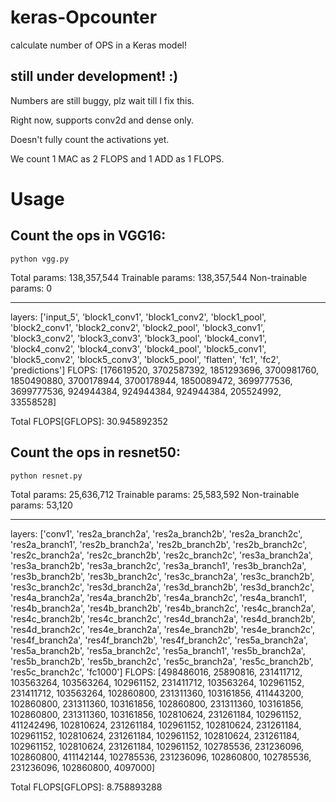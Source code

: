 # keras-Opcounter
calculate number of OPS in a Keras model!

## still under development! :)
Numbers are still buggy, plz wait till I fix this.

Right now, supports conv2d and dense only.

Doesn't fully count the activations yet.

We count 1 MAC as 2 FLOPS and 1 ADD as 1 FLOPS.
# Usage

## Count the ops in VGG16:

```
python vgg.py
```

Total params: 138,357,544
Trainable params: 138,357,544
Non-trainable params: 0
_________________________________________________________________
layers: ['input_5', 'block1_conv1', 'block1_conv2', 'block1_pool', 'block2_conv1', 'block2_conv2', 'block2_pool', 'block3_conv1', 'block3_conv2', 'block3_conv3', 'block3_pool', 'block4_conv1', 'block4_conv2', 'block4_conv3', 'block4_pool', 'block5_conv1', 'block5_conv2', 'block5_conv3', 'block5_pool', 'flatten', 'fc1', 'fc2', 'predictions']
FLOPS: [176619520, 3702587392, 1851293696, 3700981760, 1850490880, 3700178944, 3700178944, 1850089472, 3699777536, 3699777536, 924944384, 924944384, 924944384, 205524992, 33558528]

Total FLOPS[GFLOPS]: 30.945892352

## Count the ops in resnet50:

```
python resnet.py
```
Total params: 25,636,712
Trainable params: 25,583,592
Non-trainable params: 53,120
__________________________________________________________________________________________________
layers: ['conv1', 'res2a_branch2a', 'res2a_branch2b', 'res2a_branch2c', 'res2a_branch1', 'res2b_branch2a', 'res2b_branch2b', 'res2b_branch2c', 'res2c_branch2a', 'res2c_branch2b', 'res2c_branch2c', 'res3a_branch2a', 'res3a_branch2b', 'res3a_branch2c', 'res3a_branch1', 'res3b_branch2a', 'res3b_branch2b', 'res3b_branch2c', 'res3c_branch2a', 'res3c_branch2b', 'res3c_branch2c', 'res3d_branch2a', 'res3d_branch2b', 'res3d_branch2c', 'res4a_branch2a', 'res4a_branch2b', 'res4a_branch2c', 'res4a_branch1', 'res4b_branch2a', 'res4b_branch2b', 'res4b_branch2c', 'res4c_branch2a', 'res4c_branch2b', 'res4c_branch2c', 'res4d_branch2a', 'res4d_branch2b', 'res4d_branch2c', 'res4e_branch2a', 'res4e_branch2b', 'res4e_branch2c', 'res4f_branch2a', 'res4f_branch2b', 'res4f_branch2c', 'res5a_branch2a', 'res5a_branch2b', 'res5a_branch2c', 'res5a_branch1', 'res5b_branch2a', 'res5b_branch2b', 'res5b_branch2c', 'res5c_branch2a', 'res5c_branch2b', 'res5c_branch2c', 'fc1000']
FLOPS: [498486016, 25890816, 231411712, 103563264, 103563264, 102961152, 231411712, 103563264, 102961152, 231411712, 103563264, 102860800, 231311360, 103161856, 411443200, 102860800, 231311360, 103161856, 102860800, 231311360, 103161856, 102860800, 231311360, 103161856, 102810624, 231261184, 102961152, 411242496, 102810624, 231261184, 102961152, 102810624, 231261184, 102961152, 102810624, 231261184, 102961152, 102810624, 231261184, 102961152, 102810624, 231261184, 102961152, 102785536, 231236096, 102860800, 411142144, 102785536, 231236096, 102860800, 102785536, 231236096, 102860800, 4097000]

Total FLOPS[GFLOPS]: 8.758893288
